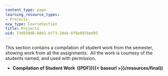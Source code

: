 ```yaml
---
content_type: page
learning_resource_types:
- Projects
ocw_type: CourseSection
title: Projects
uid: 73d559d6-6081-bf73-20de-6f6b097bbd93
---
```


This section contains a compilation of student work from the semester, showing work from all the assignments.  All the work is courtesy of the students named, and used with permission.

*   **Compilation of Student Work  ([PDF]({{< baseurl >}}/resources/final))**